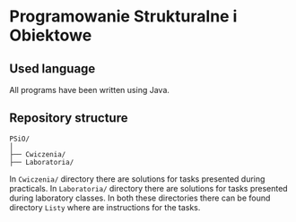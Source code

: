 # Programowanie Strukturalne i Obiektowe

## Used language
All programs have been written using Java.

## Repository structure

```
PSiO/
│
├── Cwiczenia/
├── Laboratoria/

```
In `Cwiczenia/` directory there are solutions for tasks presented during practicals.
In `Laboratoria/` directory there are solutions for tasks presented during laboratory classes.
In both these directories there can be found directory `Listy` where are instructions for the tasks.
